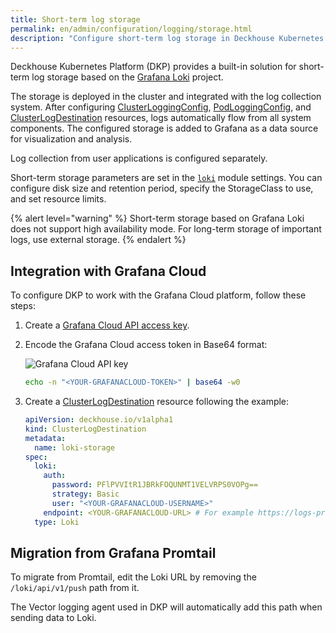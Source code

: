 ```yaml
---
title: Short-term log storage
permalink: en/admin/configuration/logging/storage.html
description: "Configure short-term log storage in Deckhouse Kubernetes Platform using Grafana Loki. Log collection, storage management, and centralized logging solution setup."
---
```


Deckhouse Kubernetes Platform (DKP) provides a built-in solution for short-term log storage based on the [Grafana Loki](https://grafana.com/oss/loki/) project.

The storage is deployed in the cluster and integrated with the log collection system.
After configuring [ClusterLoggingConfig](/modules/log-shipper/cr.html#clusterloggingconfig), [PodLoggingConfig](/modules/log-shipper/cr.html#podloggingconfig), and [ClusterLogDestination](/modules/log-shipper/cr.html#clusterlogdestination) resources,
logs automatically flow from all system components.
The configured storage is added to Grafana as a data source for visualization and analysis.

Log collection from user applications is configured separately.

Short-term storage parameters are set in the [`loki`](/modules/loki/configuration.html) module settings.
You can configure disk size and retention period, specify the StorageClass to use, and set resource limits.

{% alert level="warning" %}
Short-term storage based on Grafana Loki does not support high availability mode.
For long-term storage of important logs, use external storage.
{% endalert %}

## Integration with Grafana Cloud

To configure DKP to work with the Grafana Cloud platform, follow these steps:

1. Create a [Grafana Cloud API access key](https://grafana.com/docs/grafana-cloud/reference/create-api-key/).
1. Encode the Grafana Cloud access token in Base64 format:

   ![Grafana Cloud API key](../../../images/log-shipper/grafana_cloud.png)

   ```bash
   echo -n "<YOUR-GRAFANACLOUD-TOKEN>" | base64 -w0
   ```

1. Create a [ClusterLogDestination](/modules/log-shipper/cr.html#clusterlogdestination) resource following the example:

   ```yaml
   apiVersion: deckhouse.io/v1alpha1
   kind: ClusterLogDestination
   metadata:
     name: loki-storage
   spec:
     loki:
       auth:
         password: PFlPVVItR1JBRkFOQUNMT1VELVRPS0VOPg==
         strategy: Basic
         user: "<YOUR-GRAFANACLOUD-USERNAME>"
       endpoint: <YOUR-GRAFANACLOUD-URL> # For example https://logs-prod-us-central1.grafana.net or https://logs-prod-eu-west-0.grafana.net
     type: Loki
   ```

## Migration from Grafana Promtail

To migrate from Promtail, edit the Loki URL by removing the `/loki/api/v1/push` path from it.

The Vector logging agent used in DKP will automatically add this path when sending data to Loki.
